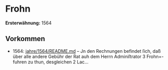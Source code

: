 # Frohn

**Ersterwähnung:** 1564

## Vorkommen
- 1564: [jahre/1564/README.md](../jahre/1564/README.md) – Jn den Rechnungen befindet ſich, daß über alle andere
Gebühr der Rat auh dem Herrn Adminiſtrator 3 Frohn=-
fuhren zu thun, desgleichen 2 Lac...
